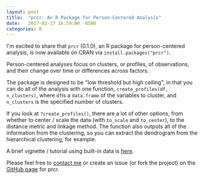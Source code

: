 ```yaml
---
layout: post
title:  "prcr: An R Package for Person-Centered Analysis"
date:   2017-02-17 16:59:00 -0500
categories: R 
---
```


I'm excited to share that `prcr` (0.1.0), an R package for person-centered analysis, is now available on CRAN via `install.packages("prcr")`.

Person-centered analyses focus on clusters, or profiles, of observations, and their change over time or differences across factors. 

The package is designed to be "low threshold but high ceiling", in that you can do all of the analysis with one function, `create_profiles(df, n_clusters)`, where `df`is a `data.frame` of the variables to cluster, and `n_clusters` is the specified number of clusters. 

If you look at `?create_profiles()`, there are a lot of other options, from whether to center / scale the data (with `to_scale` and `to_center`), to the distance metric and linkage method. The function also outputs all of the information from the clustering, so you can extract the dendrogram from the hierarchical clustering, for example. 

A brief vignette / tutorial using built-in data is [here](https://cran.r-project.org/web/packages/prcr/vignettes/introduction_to_prcr.html).

Please feel free to [contact me](mailto:jrosen@msu.edu) or create an issue (or fork the project) on the [GitHub page](https://github.com/jrosen48/prcr) for prcr.